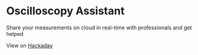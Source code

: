 # Oscilloscopy Assistant
Share your measurements on cloud in real-time with professionals and get helped

View on [Hackaday](www.hackaday.io)
